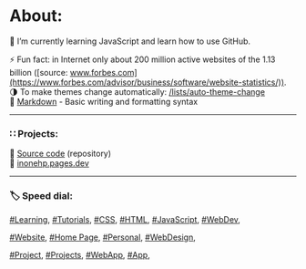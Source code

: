   
# About:  


🌱 I’m currently learning JavaScript and learn how to use GitHub.
  
⚡ Fun fact: in Internet only about 200 million active websites of the 1.13 billion ([source: www.forbes.com](https://www.forbes.com/advisor/business/software/website-statistics/)).  
🌗 To make themes change automatically: [/lists/auto-theme-change](https://github.com/stars/inonehp/lists/auto-theme-change)  
📄 [Markdown](https://docs.github.com/github/writing-on-github/getting-started-with-writing-and-formatting-on-github/basic-writing-and-formatting-syntax) - Basic writing and formatting syntax  

---
  
### ∷ Projects: 
📁 [Source code](https://github.com/inonehp/inonehp.pages.dev) (repository)  
🔗 [inonehp.pages.dev](https://inonehp.pages.dev/)   

---
  
### 🏷️ Speed dial:
[#Learning](https://github.com/topics/learning),
[#Tutorials](https://github.com/topics/tutorials),
[#CSS](https://github.com/topics/css),
[#HTML](https://github.com/topics/html),
[#JavaScript](https://github.com/topics/javascript),
[#WebDev](https://github.com/topics/webdev),

[#Website](https://github.com/topics/website),
[#Home Page](https://github.com/topics/homepage),
[#Personal](https://github.com/topics/personal),
[#WebDesign](https://github.com/topics/webdesign),

[#Project](https://github.com/topics/project),
[#Projects](https://github.com/topics/projects),
[#WebApp](https://github.com/topics/webapp),
[#App](https://github.com/topics/app),



<!--
** is a ✨ _special_ ✨ repository because its `README.md` (this file) appears on your GitHub profile.

Here are some ideas to get you started:

- 🔭 I’m currently working on ...
- 🌱 I’m currently learning ...
- 👯 I’m looking to collaborate on ...
- 🤔 I’m looking for help with ...
- 💬 Ask me about ...
- 📫 How to reach me: ...
- 😄 Pronouns: ...
- ⚡ Fun fact: ...
-->


